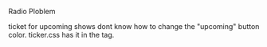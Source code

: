 
Radio Ploblem

ticket for upcoming shows dont know how to change the "upcoming" button color.
ticker.css has it in the <span> tag.

